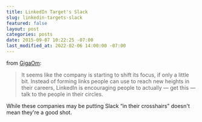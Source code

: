```yaml
---
title: LinkedIn Target's Slack
slug: linkedin-targets-slack
featured: false
layout: post
categories: posts
date: 2015-09-07 10:22:25 -07:00
last_modified_at: 2022-02-06 14:00:00 -07:00
---
```


from [GigaOm](https://gigaom.com/2015/09/01/linkedin-puts-slack-in-its-crosshairs-with-updated-messaging-platform/):

> It seems like the company is starting to shift its focus, if only a little bit. Instead of forming links people can use to reach new heights in their careers, LinkedIn is encouraging people to actually — get this — talk to the people in their circles.

While these companies may be putting Slack “in their crosshairs” doesn't mean they're a good shot.

